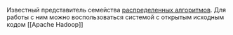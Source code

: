 Известный представитель семейства [распределенных алгоритмов](Распределенный%20алгоритм). Для работы с ним можно воспользоваться системой с открытым исходным кодом [[Apache Hadoop]]

